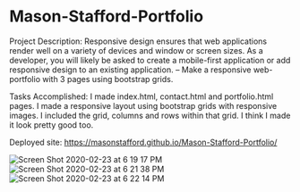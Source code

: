 # Mason-Stafford-Portfolio


Project Description: Responsive design ensures that web applications render well on a variety of devices and window or screen sizes. As a developer, you will likely be asked to create a mobile-first application or add responsive design to an existing application. – Make a responsive web-portfolio with 3 pages using bootstrap grids.

Tasks Accomplished: I made index.html, contact.html and portfolio.html pages. I made a responsive layout using bootstrap grids with responsive images. I included the grid, columns and rows within that grid. I think I made it look pretty good too.

Deployed site:  https://masonstafford.github.io/Mason-Stafford-Portfolio/

![Screen Shot 2020-02-23 at 6 19 17 PM](https://user-images.githubusercontent.com/46834613/75122242-b5ceb880-5669-11ea-947a-f1adfa47147b.png)
![Screen Shot 2020-02-23 at 6 21 38 PM](https://user-images.githubusercontent.com/46834613/75122245-b8311280-5669-11ea-826f-ed951c8b4ef5.png)
![Screen Shot 2020-02-23 at 6 22 14 PM](https://user-images.githubusercontent.com/46834613/75122246-b8c9a900-5669-11ea-9382-5891a9d868e7.png)
